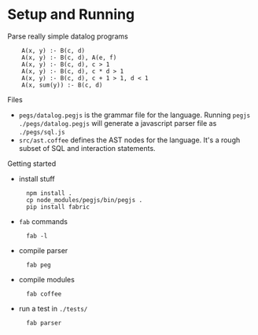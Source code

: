 # Setup and Running

Parse really simple datalog programs

        A(x, y) :- B(c, d)
        A(x, y) :- B(c, d), A(e, f)
        A(x, y) :- B(c, d), c > 1
        A(x, y) :- B(c, d), c * d > 1
        A(x, y) :- B(c, d), c + 1 > 1, d < 1
        A(x, sum(y)) :- B(c, d)


Files

* `pegs/datalog.pegjs` is the grammar file for the language.
   Running `pegjs ./pegs/datalog.pegjs` will generate a javascript parser file as `./pegs/sql.js`
* `src/ast.coffee` defines the AST nodes for the language.  It's a rough subset of SQL and interaction statements.

Getting started

* install stuff

        npm install .
        cp node_modules/pegjs/bin/pegjs .
        pip install fabric

* `fab` commands

        fab -l

* compile parser

        fab peg

* compile modules

        fab coffee

* run a test in `./tests/`

        fab parser
